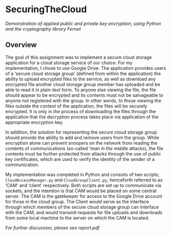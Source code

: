 # SecuringTheCloud
_Demonstration of applied public and private key encryption, using Python and the cryptography library Fernet_

## Overview

The goal of this assignment was to implement a secure cloud storage application for a cloud storage service of our choice. For my implementation, I chose to use Google Drive. The application provides users of a ‘secure cloud storage group’ (defined from within the application) the ability to upload encrypted files to the service, as well as download any encrypted file another cloud storage group member has uploaded and be able to read it in plain-text form. To anyone else viewing the file, the file should appear to be encrypted and its contents must not be salvageable to anyone not registered with the group. In other words, to those viewing the files outside the context of the application, the files will be securely encrypted. It is only in the process of downloading the files through the application that the decryption process takes place via application of the appropriate encryption key. 

In addition, the solution for representing the secure cloud storage group should provide the ability to add  and  remove  users  from  the  group.  While  encryption  alone  can  prevent  snoopers  on  the  network  from reading the contents of communications (so-called '*man in the middle* attacks), the file contents must be further protected from attacks through the use of public key certificates, which are used to verify the identity of the sender of a communication.

My implementation was completed in Python and consists of two scripts; ``CloudAccessManager.py`` and ``CloudGroupClient.py``, henceforth referred to as ‘CAM’ and ‘client’ respectively. Both scripts are set up to communicate via sockets, and the intention is that CAM would be placed on some central server.  The  CAM  is the gatekeeper for access to the Google Drive account for those in the cloud group. The Client would serve as the interface  through  which  members  of  the  secure  cloud  storage  group  can  interface  with  the  CAM,  and  would transmit requests for file uploads and downloads from some local machine to the server on which the CAM is located.

*For further discussion, please see report.pdf*
